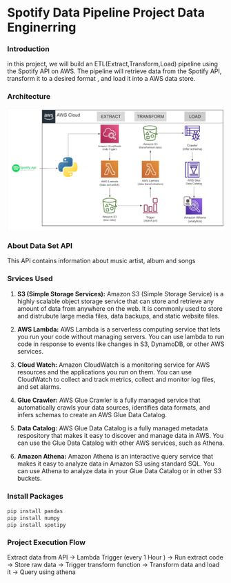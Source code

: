 # Spotify Data Pipeline Project Data Enginerring

### Introduction
in this project, we will build an ETL(Extract,Transform,Load) pipeline using the Spotify API on AWS. The pipeline will retrieve data from the Spotify API, transform it to a desired format , and load it into a AWS data store.

### Architecture
![Architecture Diagram](https://github.com/prathugupta/spotify-data-pipeline-project-data-enginerring/blob/main/etl.jpeg)

### About Data Set API
This API contains information about music artist, album and songs

### Srvices Used
1. **S3 (Simple Storage Services):** Amazon S3 (Simple Storage Service) is a highly scalable object storage service that can store and retrieve any amount of data from anywhere on the web. It is commonly used to store and distrubute large media files, data backups, and static website files.

2. **AWS Lambda:** AWS Lambda is a serverless computing service that lets you run your code without managing servers. You can use lambda to run code in response to events like changes in S3, DynamoDB, or other AWS services.

3. **Cloud Watch:** Amazon CloudWatch is a monitoring service for AWS resources and the applications you run on them. You can use CloudWatch to collect and track metrics, collect and monitor log files, and set alarms.

4. **Glue Crawler:** AWS Glue Crawler is a fully managed service that automatically crawls your data sources, identifies data formats, and infers schemas to create an AWS Glue Data Catalog.

5. **Data Catalog:** AWS Glue Data Catalog is a fully managed metadata respository that makes it easy to discover and manage data in AWS. You can use the Glue Data Catalog with other AWS services, such as Athena.

6. **Amazon Athena:** Amazon Athena is an interactive query service that makes it easy to analyze data in Amazon S3 using standard SQL. You can use Athena to analyze data in your Glue Data Catalog or in other S3 buckets.

### Install Packages
```
pip install pandas
pip install numpy
pip install spotipy
```

### Project Execution Flow
Extract data from API -> Lambda Trigger (every 1 Hour ) -> Run extract code -> Store raw data -> Trigger transform function -> Transform data and load it -> Query using athena
